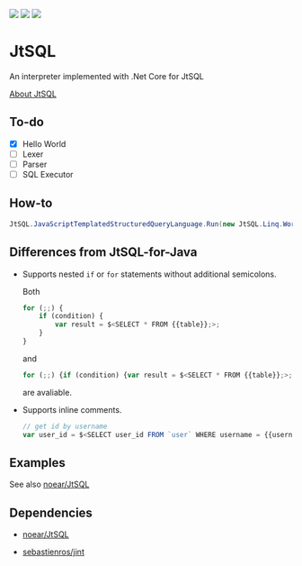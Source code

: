 ![][neverbuilt]
[![][dnc2]](https://dotnet.github.io/)
[![][vs2017]](https://www.visualstudio.com/)

# JtSQL

An interpreter implemented with .Net Core for JtSQL

[About JtSQL](https://github.com/noear/JtSQL)

## To-do

- [x] Hello World
- [ ] Lexer
- [ ] Parser
- [ ] SQL Executor

## How-to

```csharp
JtSQL.JavaScriptTemplatedStructuredQueryLanguage.Run(new JtSQL.Linq.Work("Your JtSQL code here"));
```

## Differences from JtSQL-for-Java

* Supports nested `if` or `for` statements without additional semicolons.

    Both
    ```js
    for (;;) {
        if (condition) {
            var result = $<SELECT * FROM {{table}};>;
        }
    }
    ```
    and
    ```js
    for (;;) {if (condition) {var result = $<SELECT * FROM {{table}};>;}}
    ```
    are avaliable.
	
* Supports inline comments.

	```js
	// get id by username
	var user_id = $<SELECT user_id FROM `user` WHERE username = {{username}} LIMIT 1;>
	```

## Examples

See also [noear/JtSQL](https://github.com/noear/JtSQL/tree/master/demo)

## Dependencies

* [noear/JtSQL](https://github.com/noear/JtSQL)

* [sebastienros/jint](https://github.com/sebastienros/jint)

[neverbuilt]: https://img.shields.io/badge/build-never%20built-lightgrey.svg
[build]: https://img.shields.io/badge/build-passing-brightgreen.svg
[dnc2]: https://img.shields.io/badge/.Net%20Core-2.0-68217a.svg
[vs2017]: https://img.shields.io/badge/Visual%20Studio-2017-68217a.svg
